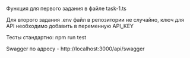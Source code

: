 Функция для первого задания в файле task-1.ts

Для второго задания .env файл в репозитории не случайно, ключ для API необходимо добавить в переменную API_KEY

Тесты стандартно: npm run test

Swagger по адресу - http://localhost:3000/api/swagger